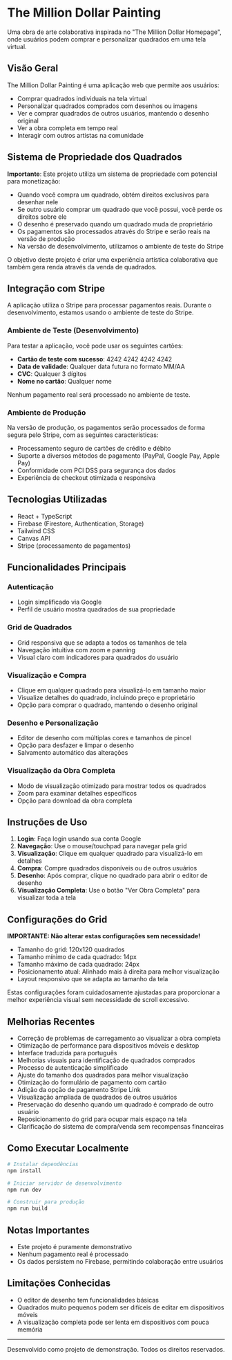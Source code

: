 # The Million Dollar Painting

Uma obra de arte colaborativa inspirada no "The Million Dollar Homepage", onde usuários podem comprar e personalizar quadrados em uma tela virtual.

## Visão Geral

The Million Dollar Painting é uma aplicação web que permite aos usuários:

- Comprar quadrados individuais na tela virtual 
- Personalizar quadrados comprados com desenhos ou imagens
- Ver e comprar quadrados de outros usuários, mantendo o desenho original
- Ver a obra completa em tempo real
- Interagir com outros artistas na comunidade

## Sistema de Propriedade dos Quadrados

**Importante**: Este projeto utiliza um sistema de propriedade com potencial para monetização:

- Quando você compra um quadrado, obtém direitos exclusivos para desenhar nele
- Se outro usuário comprar um quadrado que você possui, você perde os direitos sobre ele
- O desenho é preservado quando um quadrado muda de proprietário
- Os pagamentos são processados através do Stripe e serão reais na versão de produção
- Na versão de desenvolvimento, utilizamos o ambiente de teste do Stripe

O objetivo deste projeto é criar uma experiência artística colaborativa que também gera renda através da venda de quadrados.

## Integração com Stripe

A aplicação utiliza o Stripe para processar pagamentos reais. Durante o desenvolvimento, estamos usando o ambiente de teste do Stripe.

### Ambiente de Teste (Desenvolvimento)

Para testar a aplicação, você pode usar os seguintes cartões:

- **Cartão de teste com sucesso**: 4242 4242 4242 4242
- **Data de validade**: Qualquer data futura no formato MM/AA
- **CVC**: Qualquer 3 dígitos
- **Nome no cartão**: Qualquer nome

Nenhum pagamento real será processado no ambiente de teste.

### Ambiente de Produção

Na versão de produção, os pagamentos serão processados de forma segura pelo Stripe, com as seguintes características:

- Processamento seguro de cartões de crédito e débito
- Suporte a diversos métodos de pagamento (PayPal, Google Pay, Apple Pay)
- Conformidade com PCI DSS para segurança dos dados
- Experiência de checkout otimizada e responsiva

## Tecnologias Utilizadas

- React + TypeScript
- Firebase (Firestore, Authentication, Storage)
- Tailwind CSS
- Canvas API
- Stripe (processamento de pagamentos)

## Funcionalidades Principais

### Autenticação
- Login simplificado via Google
- Perfil de usuário mostra quadrados de sua propriedade

### Grid de Quadrados
- Grid responsiva que se adapta a todos os tamanhos de tela
- Navegação intuitiva com zoom e panning
- Visual claro com indicadores para quadrados do usuário

### Visualização e Compra
- Clique em qualquer quadrado para visualizá-lo em tamanho maior
- Visualize detalhes do quadrado, incluindo preço e proprietário
- Opção para comprar o quadrado, mantendo o desenho original

### Desenho e Personalização
- Editor de desenho com múltiplas cores e tamanhos de pincel
- Opção para desfazer e limpar o desenho
- Salvamento automático das alterações

### Visualização da Obra Completa
- Modo de visualização otimizado para mostrar todos os quadrados
- Zoom para examinar detalhes específicos
- Opção para download da obra completa

## Instruções de Uso

1. **Login**: Faça login usando sua conta Google
2. **Navegação**: Use o mouse/touchpad para navegar pela grid
3. **Visualização**: Clique em qualquer quadrado para visualizá-lo em detalhes
4. **Compra**: Compre quadrados disponíveis ou de outros usuários
5. **Desenho**: Após comprar, clique no quadrado para abrir o editor de desenho
6. **Visualização Completa**: Use o botão "Ver Obra Completa" para visualizar toda a tela

## Configurações do Grid

**IMPORTANTE: Não alterar estas configurações sem necessidade!**

- Tamanho do grid: 120x120 quadrados
- Tamanho mínimo de cada quadrado: 14px
- Tamanho máximo de cada quadrado: 24px
- Posicionamento atual: Alinhado mais à direita para melhor visualização
- Layout responsivo que se adapta ao tamanho da tela

Estas configurações foram cuidadosamente ajustadas para proporcionar a melhor experiência visual sem necessidade de scroll excessivo.

## Melhorias Recentes

- Correção de problemas de carregamento ao visualizar a obra completa
- Otimização de performance para dispositivos móveis e desktop
- Interface traduzida para português
- Melhorias visuais para identificação de quadrados comprados
- Processo de autenticação simplificado
- Ajuste do tamanho dos quadrados para melhor visualização
- Otimização do formulário de pagamento com cartão
- Adição da opção de pagamento Stripe Link
- Visualização ampliada de quadrados de outros usuários
- Preservação do desenho quando um quadrado é comprado de outro usuário
- Reposicionamento do grid para ocupar mais espaço na tela
- Clarificação do sistema de compra/venda sem recompensas financeiras

## Como Executar Localmente

```bash
# Instalar dependências
npm install

# Iniciar servidor de desenvolvimento
npm run dev

# Construir para produção
npm run build
```

## Notas Importantes

- Este projeto é puramente demonstrativo
- Nenhum pagamento real é processado
- Os dados persistem no Firebase, permitindo colaboração entre usuários

## Limitações Conhecidas

- O editor de desenho tem funcionalidades básicas
- Quadrados muito pequenos podem ser difíceis de editar em dispositivos móveis
- A visualização completa pode ser lenta em dispositivos com pouca memória

---

Desenvolvido como projeto de demonstração. Todos os direitos reservados. 